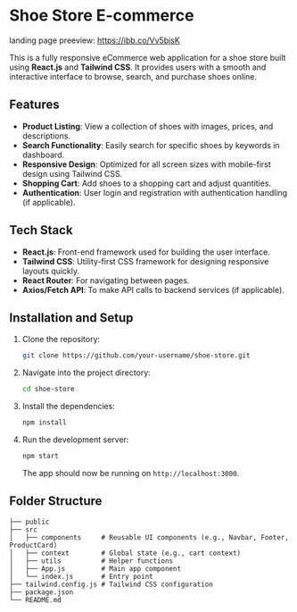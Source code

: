 # Shoe Store E-commerce

landing page preeview: https://ibb.co/Vv5bjsK

This is a fully responsive eCommerce web application for a shoe store built using **React.js** and **Tailwind CSS**. It provides users with a smooth and interactive interface to browse, search, and purchase shoes online.

## Features

- **Product Listing**: View a collection of shoes with images, prices, and descriptions.
- **Search Functionality**: Easily search for specific shoes by keywords in dashboard.
- **Responsive Design**: Optimized for all screen sizes with mobile-first design using Tailwind CSS.
- **Shopping Cart**: Add shoes to a shopping cart and adjust quantities.
- **Authentication**: User login and registration with authentication handling (if applicable).

## Tech Stack

- **React.js**: Front-end framework used for building the user interface.
- **Tailwind CSS**: Utility-first CSS framework for designing responsive layouts quickly.
- **React Router**: For navigating between pages.
- **Axios/Fetch API**: To make API calls to backend services (if applicable).

## Installation and Setup

1. Clone the repository:

    ```bash
    git clone https://github.com/your-username/shoe-store.git
    ```

2. Navigate into the project directory:

    ```bash
    cd shoe-store
    ```

3. Install the dependencies:

    ```bash
    npm install
    ```

4. Run the development server:

    ```bash
    npm start
    ```

    The app should now be running on `http://localhost:3000`.

## Folder Structure

```plaintext
├── public
├── src
│   ├── components     # Reusable UI components (e.g., Navbar, Footer, ProductCard)
│   ├── context        # Global state (e.g., cart context)
│   ├── utils          # Helper functions
│   ├── App.js         # Main app component
│   └── index.js       # Entry point
├── tailwind.config.js # Tailwind CSS configuration
├── package.json
└── README.md
